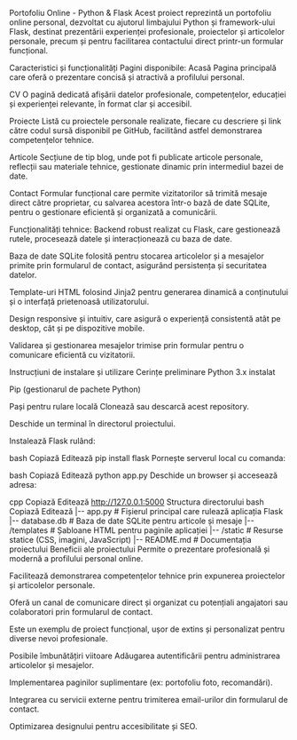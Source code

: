 Portofoliu Online - Python & Flask
Acest proiect reprezintă un portofoliu online personal, dezvoltat cu ajutorul limbajului Python și framework-ului Flask, destinat prezentării experienței profesionale, proiectelor și articolelor personale, precum și pentru facilitarea contactului direct printr-un formular funcțional.

Caracteristici și funcționalități
Pagini disponibile:
Acasă
Pagina principală care oferă o prezentare concisă și atractivă a profilului personal.

CV
O pagină dedicată afișării datelor profesionale, competențelor, educației și experienței relevante, în format clar și accesibil.

Proiecte
Listă cu proiectele personale realizate, fiecare cu descriere și link către codul sursă disponibil pe GitHub, facilitând astfel demonstrarea competențelor tehnice.

Articole
Secțiune de tip blog, unde pot fi publicate articole personale, reflecții sau materiale tehnice, gestionate dinamic prin intermediul bazei de date.

Contact
Formular funcțional care permite vizitatorilor să trimită mesaje direct către proprietar, cu salvarea acestora într-o bază de date SQLite, pentru o gestionare eficientă și organizată a comunicării.

Funcționalități tehnice:
Backend robust realizat cu Flask, care gestionează rutele, procesează datele și interacționează cu baza de date.

Baza de date SQLite folosită pentru stocarea articolelor și a mesajelor primite prin formularul de contact, asigurând persistența și securitatea datelor.

Template-uri HTML folosind Jinja2 pentru generarea dinamică a conținutului și o interfață prietenoasă utilizatorului.

Design responsive și intuitiv, care asigură o experiență consistentă atât pe desktop, cât și pe dispozitive mobile.

Validarea și gestionarea mesajelor trimise prin formular pentru o comunicare eficientă cu vizitatorii.

Instrucțiuni de instalare și utilizare
Cerințe preliminare
Python 3.x instalat

Pip (gestionarul de pachete Python)

Pași pentru rulare locală
Clonează sau descarcă acest repository.

Deschide un terminal în directorul proiectului.

Instalează Flask rulând:

bash
Copiază
Editează
pip install flask
Pornește serverul local cu comanda:

bash
Copiază
Editează
python app.py
Deschide un browser și accesează adresa:

cpp
Copiază
Editează
http://127.0.0.1:5000
Structura directorului
bash
Copiază
Editează
|-- app.py              # Fișierul principal care rulează aplicația Flask
|-- database.db         # Baza de date SQLite pentru articole și mesaje
|-- /templates          # Șabloane HTML pentru paginile aplicației
|-- /static             # Resurse statice (CSS, imagini, JavaScript)
|-- README.md           # Documentația proiectului
Beneficii ale proiectului
Permite o prezentare profesională și modernă a profilului personal online.

Facilitează demonstrarea competențelor tehnice prin expunerea proiectelor și articolelor personale.

Oferă un canal de comunicare direct și organizat cu potențiali angajatori sau colaboratori prin formularul de contact.

Este un exemplu de proiect funcțional, ușor de extins și personalizat pentru diverse nevoi profesionale.

Posibile îmbunătățiri viitoare
Adăugarea autentificării pentru administrarea articolelor și mesajelor.

Implementarea paginilor suplimentare (ex: portofoliu foto, recomandări).

Integrarea cu servicii externe pentru trimiterea email-urilor din formularul de contact.

Optimizarea designului pentru accesibilitate și SEO.

